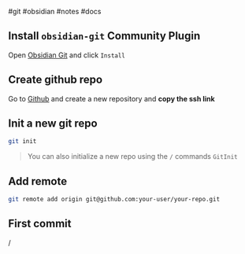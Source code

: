 #git #obsidian #notes #docs 

## Install `obsidian-git` Community Plugin

Open [Obsidian Git](obsidian://show-plugin?id=obsidian-git) and click `Install`

## Create github repo

Go to [Github](htttps://github.com) and create a new repository and **copy the ssh link**

## Init a new git repo

```sh
git init
```

> You can also initialize a new repo using the `/`  commands
> `GitInit`

## Add remote

```sh
git remote add origin git@github.com:your-user/your-repo.git
```

## First commit

/